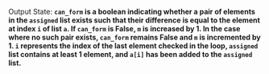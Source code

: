 Output State: **`can_form` is a boolean indicating whether a pair of elements in the `assigned` list exists such that their difference is equal to the element at index `i` of list `a`. If `can_form` is False, `m` is increased by 1. In the case where no such pair exists, `can_form` remains False and `m` is incremented by 1. `i` represents the index of the last element checked in the loop, `assigned` list contains at least 1 element, and `a[i]` has been added to the `assigned` list.**